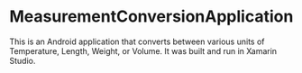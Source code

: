 # MeasurementConversionApplication

This is an Android application that converts between various units of Temperature, Length, Weight, or Volume. 
It was built and run in Xamarin Studio. 
